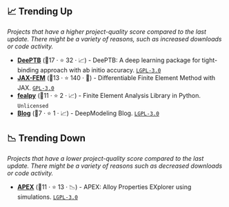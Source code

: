 ## 📈 Trending Up

_Projects that have a higher project-quality score compared to the last update. There might be a variety of reasons, such as increased downloads or code activity._

- <b><a href="https://github.com/deepmodeling/DeePTB">DeePTB</a></b> (🥈17 ·  ⭐ 32 · 📈) - DeePTB: A deep learning package for tight-binding approach with ab initio accuracy. <code><a href="http://bit.ly/37RvQcA">LGPL-3.0</a></code>
- <b><a href="https://github.com/deepmodeling/jax-fem">JAX-FEM</a></b> (🥈13 ·  ⭐ 140 · 🐣) - Differentiable Finite Element Method with JAX. <code><a href="http://bit.ly/2M0xdwT">GPL-3.0</a></code>
- <b><a href="https://github.com/deepmodeling/fealpy">fealpy</a></b> (🥉11 ·  ⭐ 2 · 📈) - Finite Element Analysis Library in Python. <code>Unlicensed</code>
- <b><a href="https://github.com/deepmodeling/blog">Blog</a></b> (🥉7 ·  ⭐ 1 · 📈) - DeepModeling Blog. <code><a href="http://bit.ly/37RvQcA">LGPL-3.0</a></code>

## 📉 Trending Down

_Projects that have a lower project-quality score compared to the last update. There might be a variety of reasons such as decreased downloads or code activity._

- <b><a href="https://github.com/deepmodeling/APEX">APEX</a></b> (🥉11 ·  ⭐ 13 · 📉) - APEX: Alloy Properties EXplorer using simulations. <code><a href="http://bit.ly/37RvQcA">LGPL-3.0</a></code>


